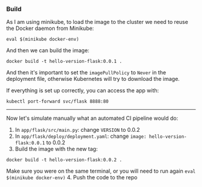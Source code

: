 ### Build

As I am using minikube, to load the image to the cluster we need to reuse the Docker daemon from Minikube: 

```
eval $(minikube docker-env)
```
And then we can build the image:
```
docker build -t hello-version-flask:0.0.1 .
```
And then it's important to set the `imagePullPolicy` to `Never` in the deployment file, otherwise Kubernetes will try to download the image.

If everything is set up correctly, you can access the app with:
```
kubectl port-forward svc/flask 8888:80
```
---

Now let's simulate manually what an automated CI pipeline would do:

1. In `app/flask/src/main.py`: change `VERSION` to 0.0.2
2. In `app/flask/deploy/deployment.yaml`: change `image: hello-version-flask:0.0.1` to 0.0.2
3. Build the image with the new tag:
```
docker build -t hello-version-flask:0.0.2 .
```
Make sure you were on the same terminal, or you will need to run again `eval $(minikube docker-env)`
4. Push the code to the repo